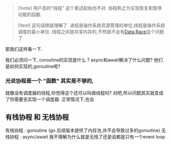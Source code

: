 
>[!note] 用户态的"线程" 
>这个表述起始也不对. 协程称之为实现恢复和暂停功能的函数. 

>[!test] 这句话倒是理解了.
>进程是操作系统资源管理的单位,线程是操作系统调度的最小单位. 
>线程之间是共享内存的,不然就不会有[Data Race](Data%20Race.md)这个问题了


那我们这样看一下. 

我们必须问一下, coroutine的实现是什么 ? async和awati解决了什么问题? 他们是如何实现的,goroutine呢? 

### 光说协程是一个 "函数" 其实是不够的, 

就像没有调度器的线程,你觉得这个还可以叫做线程吗? 对吧,所以问题其实就变成了你需要去实现一个调度器. 
正常情况下,也会
## 有栈协程 和 无栈协程 

有栈协程 : goroutine (go 后续版本提供了内存池,并不会导致过多的goroutine)
无栈协程 : async/await 我不理解为什么就是无栈了还是说都是只有一个event loop




